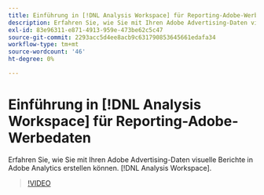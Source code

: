 ```yaml
---
title: Einführung in [!DNL Analysis Workspace] für Reporting-Adobe-Werbedaten
description: Erfahren Sie, wie Sie mit Ihren Adobe Advertising-Daten visuelle Berichte in Adobe Analytics erstellen können. [!DNL Analysis Workspace].
exl-id: 83e96311-e871-4913-959e-473be62c5c47
source-git-commit: 2293acc5d4ee8acb9c631790853645661edafa34
workflow-type: tm+mt
source-wordcount: '46'
ht-degree: 0%

---
```


# Einführung in [!DNL Analysis Workspace] für Reporting-Adobe-Werbedaten

Erfahren Sie, wie Sie mit Ihren Adobe Advertising-Daten visuelle Berichte in Adobe Analytics erstellen können. [!DNL Analysis Workspace].

>[!VIDEO](https://video.tv.adobe.com/v/33492)

